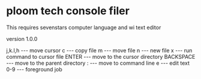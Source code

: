 # ploom tech console filer

This requires sevenstars computer language and wi text editor

version 1.0.0

j,k.l,h --- move cursor
c --- copy file
m --- move file
n --- new file
x --- run command to cursor file
ENTER --- move to the cursor directory
BACKSPACE --- move to the parent directory
: --- move to command line
e --- edit text
0-9 --- foreground job

